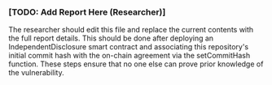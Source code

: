 
### [TODO: Add Report Here (Researcher)]

The researcher should edit this file and replace the current contents with the full report details. This should be done after deploying an IndependentDisclosure smart contract and associating this repository's initial commit hash with the on-chain agreement via the setCommitHash function. These steps ensure that no one else can prove prior knowledge of the vulnerability. 